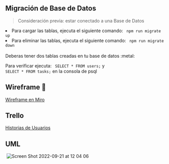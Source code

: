 ## Migración de Base de Datos 
<blockquote> Consideración previa: estar conectado a una Base de Datos </blockquote>
<li> Para cargar las tablas, ejecuta el siguiente comando: <code> npm run migrate up </code> </li>
<li> Para eliminar las tablas, ejecuta el siguiente comando: <code> npm run migrate down </code> </li>
<br>
Deberas tener dos tablas creadas en tu base de datos :metal:

Para verificar ejecuta: <code> SELECT * FROM users;</code> y <code> SELECT * FROM tasks;</code> en la consola de psql

## Wireframe :iphone:
[Wireframe en Miro](https://miro.com/app/board/uXjVOgS2Nek=/?share_link_id=943907695605)

## Trello

[Historias de Usuarios](https://trello.com/b/zl3XJk6y/proyecto)

## UML
<img> ![Screen Shot 2022-09-21 at 12 04 06](https://user-images.githubusercontent.com/67517405/191540540-8b68d628-dfaa-472f-8e30-1f5d6afd74c6.png)
</img>
